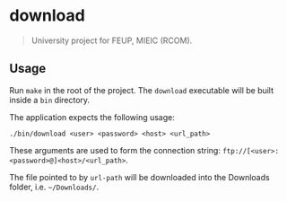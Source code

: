 # download

> University project for FEUP, MIEIC (RCOM).

## Usage

Run `make` in the root of the project. The `download` executable will be built inside a `bin` directory.

The application expects the following usage:

```
./bin/download <user> <password> <host> <url_path>
```

These arguments are used to form the connection string: `ftp://[<user>:<password>@]<host>/<url_path>`.

The file pointed to by `url-path` will be downloaded into the Downloads folder, i.e. `~/Downloads/`.
